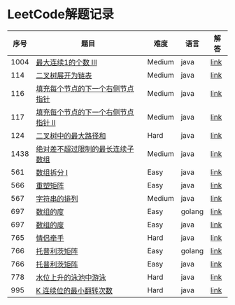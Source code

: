 # LeetCode解题记录

|序号|题目|难度|语言|解答|
| - | - | - | - | - |
|1004|[最大连续1的个数 III](https://leetcode-cn.com/problems/max-consecutive-ones-iii/description/)|Medium|java|[link](https://github.com/zqrren/leetcode/tree/main/problems/1004.最大连续-1-的个数-iii.java)|
|114|[二叉树展开为链表](https://leetcode-cn.com/problems/flatten-binary-tree-to-linked-list/description/)|Medium|java|[link](https://github.com/zqrren/leetcode/tree/main/problems/114.二叉树展开为链表.java)|
|116|[填充每个节点的下一个右侧节点指针](https://leetcode-cn.com/problems/populating-next-right-pointers-in-each-node/description/)|Medium|java|[link](https://github.com/zqrren/leetcode/tree/main/problems/116.填充每个节点的下一个右侧节点指针.java)|
|117|[填充每个节点的下一个右侧节点指针 II](https://leetcode-cn.com/problems/populating-next-right-pointers-in-each-node-ii/description/)|Medium|java|[link](https://github.com/zqrren/leetcode/tree/main/problems/117.填充每个节点的下一个右侧节点指针-ii.java)|
|124|[二叉树中的最大路径和](https://leetcode-cn.com/problems/binary-tree-maximum-path-sum/description/)|Hard|java|[link](https://github.com/zqrren/leetcode/tree/main/problems/124.二叉树中的最大路径和.java)|
|1438|[绝对差不超过限制的最长连续子数组](https://leetcode-cn.com/problems/longest-continuous-subarray-with-absolute-diff-less-than-or-equal-to-limit/description/)|Medium|java|[link](https://github.com/zqrren/leetcode/tree/main/problems/1438.绝对差不超过限制的最长连续子数组.java)|
|561|[数组拆分 I](https://leetcode-cn.com/problems/array-partition-i/description/)|Easy|java|[link](https://github.com/zqrren/leetcode/tree/main/problems/561.数组拆分-i.java)|
|566|[重塑矩阵](https://leetcode-cn.com/problems/reshape-the-matrix/description/)|Easy|java|[link](https://github.com/zqrren/leetcode/tree/main/problems/566.重塑矩阵.java)|
|567|[字符串的排列](https://leetcode-cn.com/problems/permutation-in-string/description/)|Medium|java|[link](https://github.com/zqrren/leetcode/tree/main/problems/567.字符串的排列.java)|
|697|[数组的度](https://leetcode-cn.com/problems/degree-of-an-array/description/)|Easy|golang|[link](https://github.com/zqrren/leetcode/tree/main/problems/697.数组的度.go)|
|697|[数组的度](https://leetcode-cn.com/problems/degree-of-an-array/description/)|Easy|java|[link](https://github.com/zqrren/leetcode/tree/main/problems/697.数组的度.java)|
|765|[情侣牵手](https://leetcode-cn.com/problems/couples-holding-hands/description/)|Hard|java|[link](https://github.com/zqrren/leetcode/tree/main/problems/765.情侣牵手.java)|
|766|[托普利茨矩阵](https://leetcode-cn.com/problems/toeplitz-matrix/description/)|Easy|golang|[link](https://github.com/zqrren/leetcode/tree/main/problems/766.托普利茨矩阵.go)|
|766|[托普利茨矩阵](https://leetcode-cn.com/problems/toeplitz-matrix/description/)|Easy|java|[link](https://github.com/zqrren/leetcode/tree/main/problems/766.托普利茨矩阵.java)|
|778|[水位上升的泳池中游泳](https://leetcode-cn.com/problems/swim-in-rising-water/description/)|Hard|java|[link](https://github.com/zqrren/leetcode/tree/main/problems/778.水位上升的泳池中游泳.java)|
|995|[K 连续位的最小翻转次数](https://leetcode-cn.com/problems/minimum-number-of-k-consecutive-bit-flips/description/)|Hard|java|[link](https://github.com/zqrren/leetcode/tree/main/problems/995.k-连续位的最小翻转次数.java)|

